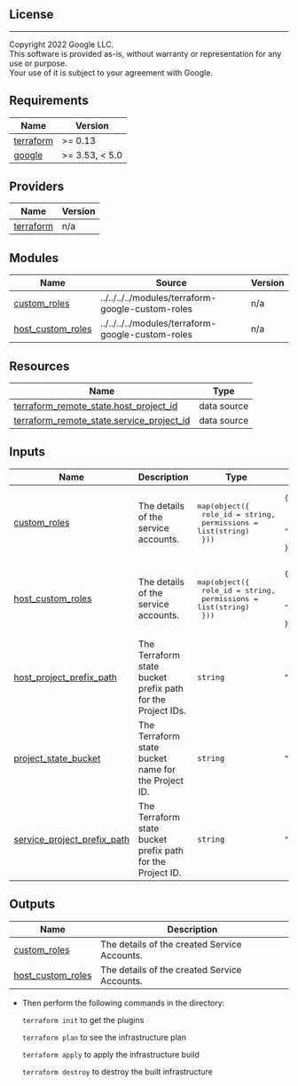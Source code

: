 ## License
---
Copyright 2022 Google LLC.  
This software is provided as-is, without warranty or representation for any use or purpose.  
Your use of it is subject to your agreement with Google.  

## Requirements

| Name | Version |
|------|---------|
| <a name="requirement_terraform"></a> [terraform](#requirement\_terraform) | >= 0.13 |
| <a name="requirement_google"></a> [google](#requirement\_google) | >= 3.53, < 5.0 |

## Providers

| Name | Version |
|------|---------|
| <a name="provider_terraform"></a> [terraform](#provider\_terraform) | n/a |

## Modules

| Name | Source | Version |
|------|--------|---------|
| <a name="module_custom_roles"></a> [custom\_roles](#module\_custom\_roles) | ../../../../modules/terraform-google-custom-roles | n/a |
| <a name="module_host_custom_roles"></a> [host\_custom\_roles](#module\_host\_custom\_roles) | ../../../../modules/terraform-google-custom-roles | n/a |

## Resources

| Name | Type |
|------|------|
| [terraform_remote_state.host_project_id](https://registry.terraform.io/providers/hashicorp/terraform/latest/docs/data-sources/remote_state) | data source |
| [terraform_remote_state.service_project_id](https://registry.terraform.io/providers/hashicorp/terraform/latest/docs/data-sources/remote_state) | data source |

## Inputs

| Name | Description | Type | Default | Required |
|------|-------------|------|---------|:--------:|
| <a name="input_custom_roles"></a> [custom\_roles](#input\_custom\_roles) | The details of the service accounts. | <pre>map(object({<br>    role_id      = string,<br>    permissions = list(string)<br>  }))</pre> | <pre>{<br>  "service_account": {<br>    "permissions": [],<br>    "role_id": ""<br>  }<br>}</pre> | no |
| <a name="input_host_custom_roles"></a> [host\_custom\_roles](#input\_host\_custom\_roles) | The details of the service accounts. | <pre>map(object({<br>    role_id      = string,<br>    permissions = list(string)<br>  }))</pre> | <pre>{<br>  "service_account": {<br>    "permissions": [],<br>    "role_id": ""<br>  }<br>}</pre> | no |
| <a name="input_host_project_prefix_path"></a> [host\_project\_prefix\_path](#input\_host\_project\_prefix\_path) | The Terraform state bucket prefix path for the Project IDs. | `string` | `""` | no |
| <a name="input_project_state_bucket"></a> [project\_state\_bucket](#input\_project\_state\_bucket) | The Terraform state bucket name for the Project ID. | `string` | `""` | no |
| <a name="input_service_project_prefix_path"></a> [service\_project\_prefix\_path](#input\_service\_project\_prefix\_path) | The Terraform state bucket prefix path for the Project ID. | `string` | `""` | no |

## Outputs

| Name | Description |
|------|-------------|
| <a name="output_custom_roles"></a> [custom\_roles](#output\_custom\_roles) | The details of the created Service Accounts. |
| <a name="output_host_custom_roles"></a> [host\_custom\_roles](#output\_host\_custom\_roles) | The details of the created Service Accounts. |


* Then perform the following commands in the directory:

   `terraform init` to get the plugins

   `terraform plan` to see the infrastructure plan

   `terraform apply` to apply the infrastructure build

   `terraform destroy` to destroy the built infrastructure